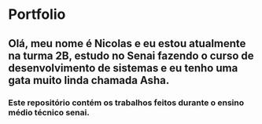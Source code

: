 # Portfolio
## Olá, meu nome é Nicolas e eu estou atualmente na turma 2B, estudo no Senai fazendo o curso de desenvolvimento de sistemas e eu tenho  uma gata muito linda chamada Asha.
### Este repositório contém os trabalhos feitos durante o ensino médio técnico senai.

